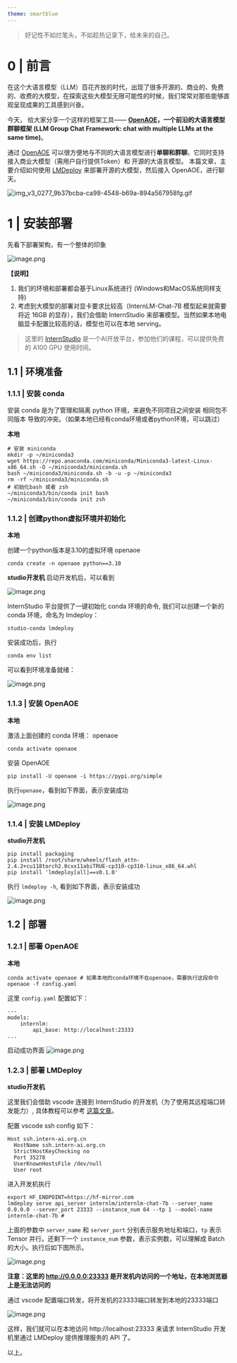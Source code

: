 ```yaml
---
theme: smartblue
---
```


> 好记性不如烂笔头，不如趁热记录下，给未来的自己。



# 0 | 前言
在这个大语言模型（LLM）百花齐放的时代，出现了很多开源的、商业的、免费的、收费的大模型，在探索这些大模型无限可能性的时候，我们常常对那些能够直观呈现成果的工具感到兴奋。

今天， 给大家分享一个这样的框架工具—— **[OpenAOE](https://github.com/InternLM/OpenAOE)，一个前沿的大语言模型群聊框架 (LLM Group Chat Framework: chat with multiple LLMs at the same time)**。

通过 [OpenAOE](https://github.com/InternLM/OpenAOE) 可以很方便地与不同的大语言模型进行**单聊和群聊**。它同时支持接入商业大模型（需用户自行提供Token）和 开源的大语言模型。 本篇文章，主要介绍如何使用 [LMDeploy](https://github.com/InternLM/lmdeploy) 来部署开源的大模型，然后接入 OpenAOE，进行聊天。


![img_v3_0277_9b37bcba-ca98-4548-b69a-894a567958fg.gif](https://p6-juejin.byteimg.com/tos-cn-i-k3u1fbpfcp/d43b90f9b74a4f01a05dcafab2b199f7~tplv-k3u1fbpfcp-jj-mark:0:0:0:0:q75.image#?w=1704&h=1216&s=1274745&e=gif&f=334&b=fdfcff)


# 1 | 安装部署
先看下部署架构，有一个整体的印象


![image.png](https://p6-juejin.byteimg.com/tos-cn-i-k3u1fbpfcp/28cf72eff9ec49518fc7859abda52e64~tplv-k3u1fbpfcp-jj-mark:0:0:0:0:q75.image#?w=542&h=479&s=33797&e=png&b=ffffff)

**【说明】**
1. 我们的环境和部署都会基于Linux系统进行 (Windows和MacOS系统同样支持)
2. 考虑到大模型的部署对显卡要求比较高（InternLM-Chat-7B 模型起来就需要将近 16GB 的显存），我们会借助 InternStudio 来部署模型。当然如果本地电脑显卡配置比较高的话，模型也可以在本地 serving。


> 这里的 [InternStudio](https://studio.intern-ai.org.cn) 是一个AI开放平台，参加他们的课程，可以提供免费的 A100 GPU 使用时间。



## 1.1 | 环境准备
### 1.1.1 | 安装 conda
安装 conda 是为了管理和隔离 python 环境，来避免不同项目之间安装 相同包不同版本 导致的冲突。（如果本地已经有conda环境或者python环境，可以跳过）

**本地**
 ```
# 安装 miniconda
mkdir -p ~/miniconda3
wget https://repo.anaconda.com/miniconda/Miniconda3-latest-Linux-x86_64.sh -O ~/miniconda3/miniconda.sh
bash ~/miniconda3/miniconda.sh -b -u -p ~/miniconda3
rm -rf ~/miniconda3/miniconda.sh
# 初始化bash 或者 zsh
~/miniconda3/bin/conda init bash
~/miniconda3/bin/conda init zsh
```


### 1.1.2 | 创建python虚拟环境并初始化
**本地**

创建一个python版本是3.10的虚拟环境 openaoe
```
conda create -n openaoe python==3.10
```

**studio开发机**
启动开发机后，可以看到

![image.png](https://p3-juejin.byteimg.com/tos-cn-i-k3u1fbpfcp/7bcf3a3db043424e97510340df09ec71~tplv-k3u1fbpfcp-jj-mark:0:0:0:0:q75.image#?w=785&h=521&s=89649&e=png&b=1e1e1e)

InternStudio 平台提供了一键初始化 conda 环境的命令, 我们可以创建一个新的 conda 环境，命名为 lmdeploy：
```
studio-conda lmdeploy
```
安装成功后，执行
```
conda env list
```
可以看到环境准备就绪：

![image.png](https://p3-juejin.byteimg.com/tos-cn-i-k3u1fbpfcp/38cbdb493dc34619ba929c48ce132745~tplv-k3u1fbpfcp-jj-mark:0:0:0:0:q75.image#?w=501&h=144&s=12788&e=png&b=1e1e1e)


### 1.1.3 | 安装 OpenAOE
**本地**

激活上面创建的 conda 环境： openaoe
```
conda activate openaoe
```
安装 OpenAOE
```
pip install -U openaoe -i https://pypi.org/simple
```
执行`openaoe`，看到如下界面，表示安装成功

![image.png](https://p6-juejin.byteimg.com/tos-cn-i-k3u1fbpfcp/aafa5206f96249018e1823a3b8dd71b8~tplv-k3u1fbpfcp-jj-mark:0:0:0:0:q75.image#?w=567&h=37&s=29097&e=png&b=33393c)




### 1.1.4 | 安装 LMDeploy
**studio开发机**
```
pip install packaging
pip install /root/share/wheels/flash_attn-2.4.2+cu118torch2.0cxx11abiTRUE-cp310-cp310-linux_x86_64.whl
pip install 'lmdeploy[all]==v0.1.0'
```
执行 `lmdeploy -h`, 看到如下界面，表示安装成功

![image.png](https://p1-juejin.byteimg.com/tos-cn-i-k3u1fbpfcp/77d375b2a27641709f22624ad130fe05~tplv-k3u1fbpfcp-jj-mark:0:0:0:0:q75.image#?w=645&h=506&s=38830&e=png&b=1e1e1e)


## 1.2 | 部署
### 1.2.1 | 部署 OpenAOE
**本地**
```
conda activate openaoe # 如果本地的conda环境不在openaoe，需要执行这段命令
openaoe -f config.yaml
```
这里 `config.yaml` 配置如下：
```
---
models:
    internlm:
        api_base: http://localhost:23333
...

```
启动成功界面
![image.png](https://p1-juejin.byteimg.com/tos-cn-i-k3u1fbpfcp/0830f468dcfa4defb766503ac88878ff~tplv-k3u1fbpfcp-jj-mark:0:0:0:0:q75.image#?w=912&h=193&s=174815&e=png&b=353c3e)



### 1.2.3 | 部署 LMDeploy
**studio开发机**

这里我们会借助 vscode 连接到 InternStudio 的开发机（为了使用其远程端口转发能力）, 具体教程可以参考 [这篇文章](https://aicarrier.feishu.cn/wiki/VLS7w5I22iQWmTk0ExpczIKcnpf)。

配置 vscode ssh config 如下：
```
Host ssh.intern-ai.org.cn
  HostName ssh.intern-ai.org.cn
  StrictHostKeyChecking no
  Port 35278
  UserKnownHostsFile /dev/null
  User root
```
进入开发机执行
```
export HF_ENDPOINT=https://hf-mirror.com
lmdeploy serve api_server internlm/internlm-chat-7b --server_name 0.0.0.0 --server_port 23333 --instance_num 64 --tp 1 --model-name internlm-chat-7b #
```
上面的参数中 `server_name` 和 `server_port` 分别表示服务地址和端口，`tp` 表示 Tensor 并行。还剩下一个 `instance_num` 参数，表示实例数，可以理解成 Batch 的大小。执行后如下图所示。

![image.png](https://p1-juejin.byteimg.com/tos-cn-i-k3u1fbpfcp/9cf1bebc90a3411f959840e41132692a~tplv-k3u1fbpfcp-jj-mark:0:0:0:0:q75.image#?w=1931&h=731&s=129201&e=png&b=1e1e1e)

**注意：这里的 http://0.0.0.0:23333 是开发机内访问的一个地址，在本地浏览器上是无法访问的**

通过 vscode 配置端口转发，将开发机的23333端口转发到本地的23333端口

![image.png](https://p1-juejin.byteimg.com/tos-cn-i-k3u1fbpfcp/bbaf03e343aa418dbbfa71682ea86a4e~tplv-k3u1fbpfcp-jj-mark:0:0:0:0:q75.image#?w=561&h=117&s=10027&e=png&b=202020)

这样，我们就可以在本地访问 http://localhost:23333 来请求 InternStudio 开发机里通过 LMDeploy 提供推理服务的 API 了。

以上。

